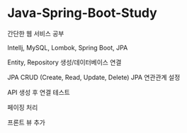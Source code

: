 # Java-Spring-Boot-Study


간단한 웹 서비스 공부

Intellj, MySQL, Lombok, Spring Boot, JPA

Entity, Repository 생성/데이터베이스 연결

JPA CRUD (Create, Read, Update, Delete) 
JPA 연관관계 설정

API 생성 후 연결 테스트

페이징 처리

프론트 뷰 추가
